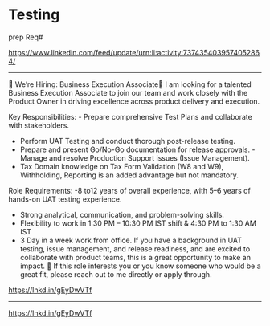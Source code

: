 # Testing
prep
Req# 

https://www.linkedin.com/feed/update/urn:li:activity:7374354039574052864/
*************************************
🚀 We’re Hiring: Business Execution Associate🚀 
I am looking for a talented Business Execution Associate to join our team and work closely with the Product Owner in driving excellence across product delivery and execution. 

Key Responsibilities: - 
Prepare comprehensive Test Plans and collaborate with stakeholders.
 - Perform UAT Testing and conduct thorough post-release testing. 
- Prepare and present Go/No-Go documentation for release approvals. - Manage and resolve Production Support issues (Issue Management). 
- Tax Domain knowledge on Tax Form Validation (W8 and W9), Withholding, Reporting is an added advantage but not mandatory. 

Role Requirements: 
-8 to12 years of overall experience, with 5–6 years of hands-on UAT testing experience.
- Strong analytical, communication, and problem-solving skills. 
- Flexibility to work in 1:30 PM – 10:30 PM IST shift & 4:30 PM to 1:30 AM IST
- 3 Day in a week work from office. 
If you have a background in UAT testing, issue management, and release readiness, and are excited to collaborate with product teams, this is a great opportunity to make an impact. 📩 If this role interests you or you know someone who would be a great fit, please reach out to me directly or apply through.

https://lnkd.in/gEyDwVTf
*************************************

https://lnkd.in/gEyDwVTf

